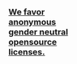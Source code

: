 ### [We favor<br>anonymous<br>gender neutral<br>opensource<br>licenses.](https://webmural.com/license)
